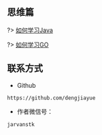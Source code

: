 ## 思维篇

?> [如何学习Java](thought/p1.md)

?> [如何学习GO](thought/p2.md) 



## 联系方式

* Github

```text
https://github.com/dengjiayue
```

* 作者微信号：

```text
jarvanstk
```
